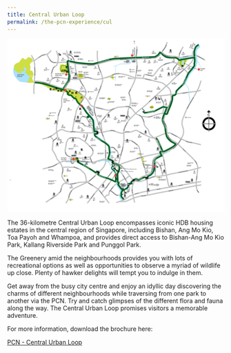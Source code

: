 ```yaml
---
title: Central Urban Loop
permalink: /the-pcn-experience/cul
---
```

![Alt text for image on Isomer site](/images/Central%20Urban%20Loop.jpg)

The 36-kilometre Central Urban Loop encompasses iconic HDB housing estates in the central region of Singapore, including Bishan, Ang Mo Kio, Toa Payoh and Whampoa, and provides direct access to Bishan-Ang Mo Kio Park, Kallang Riverside Park and Punggol Park.

The Greenery amid the neighbourhoods provides you with lots of recreational options as well as opportunities to observe a myriad of wildlife up close. Plenty of hawker delights will tempt you to indulge in them.

Get away from the busy city centre and enjoy an idyllic day discovering the charms of different neighbourhoods while traversing from one park to another via the PCN. Try and catch glimpses of the different flora and fauna along the way. The Central Urban Loop promises visitors a memorable adventure.

For more information, download the brochure here:

[PCN - Central Urban Loop](/files/PCN%20CUL%20Brochure.pdf)
